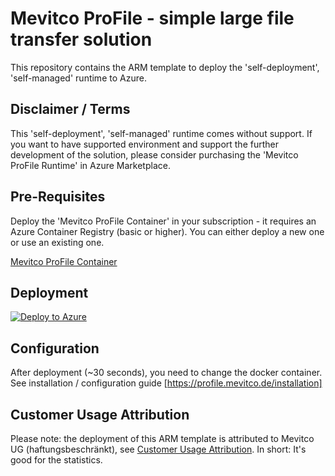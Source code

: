 # Mevitco ProFile - simple large file transfer solution

This repository contains the ARM template to deploy the 'self-deployment', 'self-managed' runtime to Azure.

## Disclaimer / Terms

This 'self-deployment', 'self-managed' runtime comes without support. 
If you want to have supported environment and support the further development of the solution, please consider purchasing the 'Mevitco ProFile Runtime' in Azure Marketplace.

## Pre-Requisites

Deploy the 'Mevitco ProFile Container' in your subscription - it requires an Azure Container Registry (basic or higher). You can either deploy a new one or use an existing one.

[Mevitco ProFile Container](https://azuremarketplace.microsoft.com/en-us/marketplace/apps/mevitco.profile-container?tab=Overview)

## Deployment

[![Deploy to Azure](https://aka.ms/deploytoazurebutton)](https://portal.azure.com/#create/Microsoft.Template/uri/https%3A%2F%2Fraw.githubusercontent.com%2FMaxMelcher%2Fmevitco.profile.runtime%2Fmain%2FmainTemplate.json)

## Configuration

After deployment (~30 seconds), you need to change the docker container. See installation / configuration guide [https://profile.mevitco.de/installation]

## Customer Usage Attribution

Please note: the deployment of this ARM template is attributed to Mevitco UG (haftungsbeschränkt), see [Customer Usage Attribution](https://docs.microsoft.com/en-us/azure/marketplace/azure-partner-customer-usage-attribution). In short: It's good for the statistics.